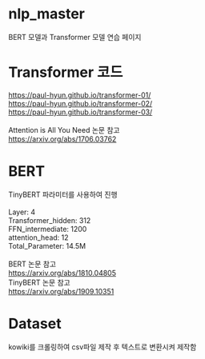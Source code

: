 # nlp_master
BERT 모델과 Transformer 모델 연습 페이지

# Transformer 코드
https://paul-hyun.github.io/transformer-01/
\
https://paul-hyun.github.io/transformer-02/
\
https://paul-hyun.github.io/transformer-03/
\
\
Attention is All You Need 논문 참고 \
https://arxiv.org/abs/1706.03762

# BERT
TinyBERT 파라미터를 사용하여 진행\
\
Layer: 4\
Transformer_hidden: 312\
FFN_intermediate: 1200\
attention_head: 12\
Total_Parameter: 14.5M\
\
BERT 논문 참고\
https://arxiv.org/abs/1810.04805
\
TinyBERT 논문 참고\
https://arxiv.org/abs/1909.10351

# Dataset 
kowiki를 크롤링하여 csv파일 제작 후 텍스트로 변환시켜 제작함
